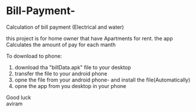 # Bill-Payment-
Calculation of bill payment (Electrical and water)

this project is for home owner that have Apartments for rent.
the app Calculates the amount of pay for each manth

To download to phone:<br>
1. download tha "billData.apk" file to your desktop <br>
2. transfer the file to your android phone<br>
3. opne the file from your android phone- and install the file(Automatically)<br>
4. opne the app from you desktop in your phone<br>

Good luck<br>
aviram
